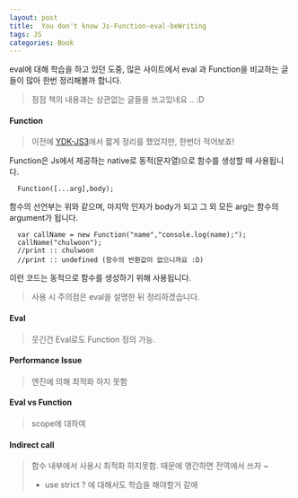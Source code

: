 ```yaml
---
layout: post
title:  You don't know Js-Function-eval-beWriting
tags: JS
categories: Book
---
```


eval에 대해 학습을 하고 있던 도중, 많은 사이트에서 eval 과 Function을 비교하는 글들이 많아 한번 정리해볼까 합니다.

> 점점 책의 내용과는 상관없는 글들을  쓰고있네요 .. :D

#### Function

> 이전에 [YDK-JS3](/book/2018/08/19/YDK-JS3/)에서 짧게 정리를 했었지만, 한번더 적어보죠!

Function은 Js에서 제공하는 native로 동적(문자열)으로 함수를 생성할 때 사용됩니다.

```
  Function([...arg],body);
```

함수의 선언부는 위와 같으며, 마지막 인자가 body가 되고 그 외 모든 arg는 함수의 argument가 됩니다.

```
  var callName = new Function("name","console.log(name);");
  callName("chulwoon");
  //print :: chulwoon
  //print :: undefined (함수의 반환값이 없으니까요 :D)
```

이런 코드는 동적으로 함수를 생성하기 위해 사용됩니다.

> 사용 시 주의점은 eval을 설명한 뒤 정리하겠습니다.   


#### Eval


> 웃긴건 Eval로도 Function 정의 가능.

#### Performance Issue

> 엔진에 의해 최적화 하지 못함

#### Eval vs Function

> scope에 대하여

#### Indirect call

> 함수 내부에서 사용시 최적화 하지못함.
> 때문에 앵간하면 전역에서 쓰자 ~
> + use strict ? 에 대해서도 학습을 해야할거 같애
